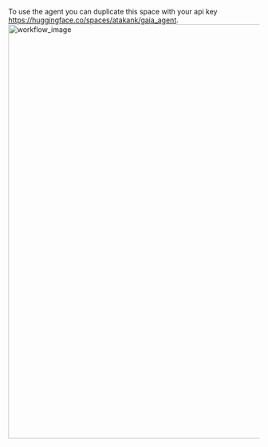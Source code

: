 To use the agent you can duplicate this space with your api key https://huggingface.co/spaces/atakank/gaia_agent.
<img width="1669" height="829" alt="workflow_image" src="https://github.com/user-attachments/assets/52fcf2ef-5145-49e7-9b1e-e76cefcfe4ae" />
